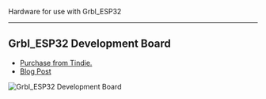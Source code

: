 Hardware for use with Grbl_ESP32

***
## Grbl_ESP32 Development Board

* [Purchase from Tindie.](https://www.tindie.com/products/33366583/grblesp32-cnc-development-board/)
* [Blog Post](https://www.tindie.com/products/33366583/grblesp32-cnc-development-board/)

![Grbl_ESP32 Development Board](http://www.buildlog.net/blog/wp-content/uploads/2018/08/20180819_170123.jpg)

